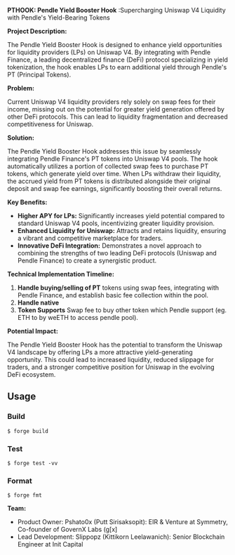 **PTHOOK: Pendle Yield Booster Hook**
:Supercharging Uniswap V4 Liquidity with Pendle's Yield-Bearing Tokens


**Project Description:**

The Pendle Yield Booster Hook is designed to enhance yield opportunities for liquidity providers (LPs) on Uniswap V4. By integrating with Pendle Finance, a leading decentralized finance (DeFi) protocol specializing in yield tokenization, the hook enables LPs to earn additional yield through Pendle's PT (Principal Tokens).


**Problem:**

Current Uniswap V4 liquidity providers rely solely on swap fees for their income, missing out on the potential for greater yield generation offered by other DeFi protocols. This can lead to liquidity fragmentation and decreased competitiveness for Uniswap.


**Solution:**

The Pendle Yield Booster Hook addresses this issue by seamlessly integrating Pendle Finance's PT tokens into Uniswap V4 pools. The hook automatically utilizes a portion of collected swap fees to purchase PT tokens, which generate yield over time. When LPs withdraw their liquidity, the accrued yield from PT tokens is distributed alongside their original deposit and swap fee earnings, significantly boosting their overall returns.


**Key Benefits:**

- **Higher APY for LPs:** Significantly increases yield potential compared to standard Uniswap V4 pools, incentivizing greater liquidity provision.
- **Enhanced Liquidity for Uniswap:** Attracts and retains liquidity, ensuring a vibrant and competitive marketplace for traders.
- **Innovative DeFi Integration:** Demonstrates a novel approach to combining the strengths of two leading DeFi protocols (Uniswap and Pendle Finance) to create a synergistic product.


**Technical Implementation Timeline:**

1. **Handle buying/selling of PT** tokens using swap fees, integrating with Pendle Finance, and establish basic fee collection within the pool.
2. **Handle native**
3. **Token Supports** Swap fee to buy other token which Pendle support (eg. ETH to by weETH to access pendle pool).


**Potential Impact:**

The Pendle Yield Booster Hook has the potential to transform the Uniswap V4 landscape by offering LPs a more attractive yield-generating opportunity. This could lead to increased liquidity, reduced slippage for traders, and a stronger competitive position for Uniswap in the evolving DeFi ecosystem.


## Usage

### Build

```shell
$ forge build
```

### Test

```shell
$ forge test -vv
```

### Format

```shell
$ forge fmt
```


**Team:**

- Product Owner: Pshato0x (Putt Sirisaksopit): EIR & Venture at Symmetry, Co-founder of GovernX Labs (g[x]
- Lead Development: Slippopz (Kittikorn Leelawanich): Senior Blockchain Engineer at Init Capital

